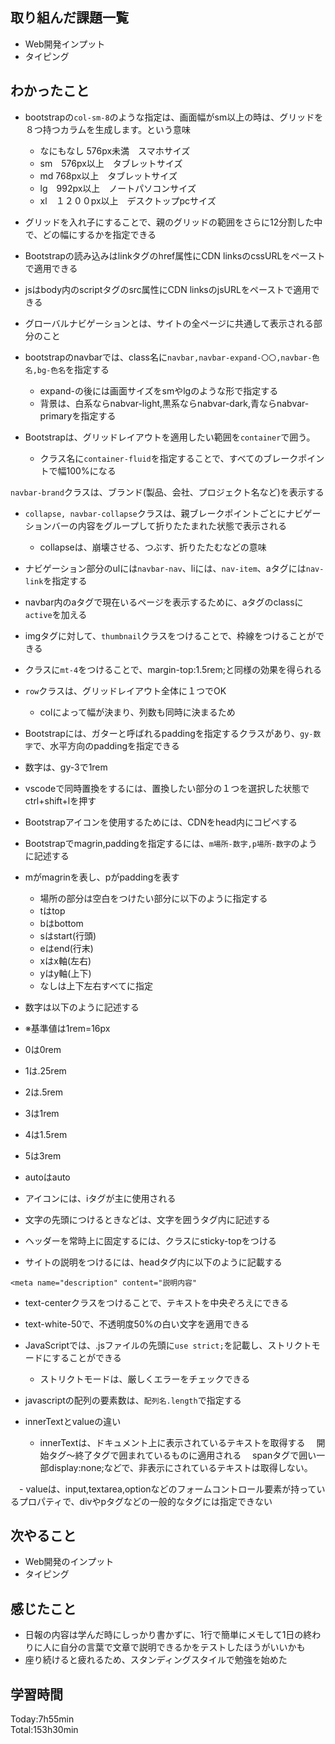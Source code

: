 ## 取り組んだ課題一覧
- Web開発インプット
- タイピング
## わかったこと
- bootstrapの`col-sm-8`のような指定は、画面幅がsm以上の時は、グリッドを８つ持つカラムを生成します。という意味
  - なにもなし  576px未満　スマホサイズ　
  - sm　576px以上　タブレットサイズ
  - md  768px以上　タブレットサイズ
  - lg　992px以上　ノートパソコンサイズ
  - xl　１２００px以上　デスクトップpcサイズ

- グリッドを入れ子にすることで、親のグリッドの範囲をさらに12分割した中で、どの幅にするかを指定できる

- Bootstrapの読み込みはlinkタグのhref属性にCDN linksのcssURLをペーストで適用できる

- jsはbody内のscriptタグのsrc属性にCDN linksのjsURLをペーストで適用できる

- グローバルナビゲーションとは、サイトの全ページに共通して表示される部分のこと

- bootstrapのnavbarでは、class名に`navbar,navbar-expand-〇〇,navbar-色名,bg-色名`を指定する
  - expand-の後には画面サイズをsmやlgのような形で指定する
  - 背景は、白系ならnabvar-light,黒系ならnabvar-dark,青ならnabvar-primaryを指定する

- Bootstrapは、グリッドレイアウトを適用したい範囲を`container`で囲う。
  - クラス名に`container-fluid`を指定することで、すべてのブレークポイントで幅100%になる

`navbar-brand`クラスは、ブランド(製品、会社、プロジェクト名など)を表示する

- `collapse, navbar-collapse`クラスは、親ブレークポイントごとにナビゲーションバーの内容をグループして折りたたまれた状態で表示される
  - collapseは、崩壊させる、つぶす、折りたたむなどの意味

- ナビゲーション部分のulには`navbar-nav`、liには、`nav-item`、aタグには`nav-link`を指定する

- navbar内のaタグで現在いるページを表示するために、aタグのclassに`active`を加える

- imgタグに対して、`thumbnail`クラスをつけることで、枠線をつけることができる

- クラスに`mt-4`をつけることで、margin-top:1.5rem;と同様の効果を得られる

- `row`クラスは、グリッドレイアウト全体に１つでOK
  - colによって幅が決まり、列数も同時に決まるため

- Bootstrapには、ガターと呼ばれるpaddingを指定するクラスがあり、`gy-数字`で、水平方向のpaddingを指定できる
- 数字は、gy-3で1rem

- vscodeで同時置換をするには、置換したい部分の１つを選択した状態でctrl+shift+lを押す

- Bootstrapアイコンを使用するためには、CDNをhead内にコピペする

- Bootstrapでmagrin,paddingを指定するには、`m場所-数字,p場所-数字`のように記述する
- mがmagrinを表し、pがpaddingを表す
  - 場所の部分は空白をつけたい部分に以下のように指定する
  - tはtop
  - bはbottom
  - sはstart(行頭)
  - eはend(行末)
  - xはx軸(左右)
  - yはy軸(上下)
  - なしは上下左右すべてに指定

- 数字は以下のように記述する
- ※基準値は1rem=16px
- 0は0rem
- 1は.25rem
- 2は.5rem
- 3は1rem
- 4は1.5rem
- 5は3rem
- autoはauto

- アイコンには、iタグが主に使用される
- 文字の先頭につけるときなどは、文字を囲うタグ内に記述する

- ヘッダーを常時上に固定するには、クラスにsticky-topをつける

- サイトの説明をつけるには、headタグ内に以下のように記載する
```
<meta name="description" content="説明内容"
```

- text-centerクラスをつけることで、テキストを中央ぞろえにできる

- text-white-50で、不透明度50%の白い文字を適用できる


- JavaScriptでは、.jsファイルの先頭に`use strict;`を記載し、ストリクトモードにすることができる
  - ストリクトモードは、厳しくエラーをチェックできる


- javascriptの配列の要素数は、`配列名.length`で指定する

- innerTextとvalueの違い
  - innerTextは、ドキュメント上に表示されているテキストを取得する
　開始タグ～終了タグで囲まれているものに適用される
　spanタグで囲い一部display:none;などで、非表示にされているテキストは取得しない。

　- valueは、input,textarea,optionなどのフォームコントロール要素が持っているプロパティで、divやpタグなどの一般的なタグには指定できない

## 次やること
- Web開発のインプット
- タイピング
## 感じたこと
- 日報の内容は学んだ時にしっかり書かずに、1行で簡単にメモして1日の終わりに人に自分の言葉で文章で説明できるかをテストしたほうがいいかも
- 座り続けると疲れるため、スタンディングスタイルで勉強を始めた
## 学習時間
Today:7h55min  
Total:153h30min  
